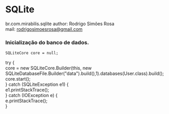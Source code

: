 SQLite
============================================================
br.com.mirabilis.sqlite
author: Rodrigo Simões Rosa		
mail: rodrigosimoesrosa@gmail.com

### Inicialização do banco de dados.		

    SQLiteCore core = null;	
try {		
	core = new SQLiteCore.Builder(this, new		
	SQLiteDatabaseFile.Builder("data").build(),1).databases(User.class).build();		
	core.start();		
} catch (SQLiteException e1) {		
	e1.printStackTrace();		
} catch (IOException e) {		
	e.printStackTrace();		
}